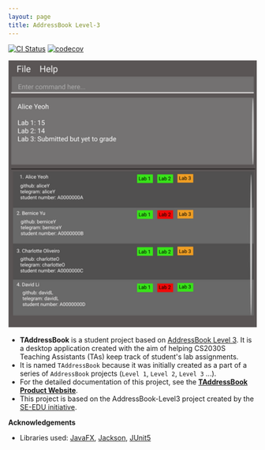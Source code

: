```yaml
---
layout: page
title: AddressBook Level-3
---
```


[![CI Status](https://github.com/AY2122S2-CS2103-F10-1/tp/workflows/Java%20CI/badge.svg)](https://github.com/AY2122S2-CS2103-F10-1/tp/actions)
[![codecov](https://codecov.io/gh/AY2122S2-CS2103-F10-1/tp/branch/master/graph/badge.svg?token=ALQL4EZKOU)](https://codecov.io/gh/AY2122S2-CS2103-F10-1/tp)

![Ui](images/Ui.png)

* **TAddressBook** is a student project based on [AddressBook Level 3](https://github.com/se-edu/addressbook-level3). It is a desktop application created with the aim of helping CS2030S Teaching Assistants (TAs) keep track of student's lab assignments.
* It is named `TAddressBook` because it was initially created as a part of a series of `AddressBook` projects (`Level 1`, `Level 2`, `Level 3` ...).
* For the detailed documentation of this project, see the **[TAddressBook Product Website](https://ay2122s2-cs2103-f10-1.github.io/tp/)**.
* This project is based on the AddressBook-Level3 project created by the [SE-EDU initiative](https://se-education.org).

**Acknowledgements**

* Libraries used: [JavaFX](https://openjfx.io/), [Jackson](https://github.com/FasterXML/jackson), [JUnit5](https://github.com/junit-team/junit5)
